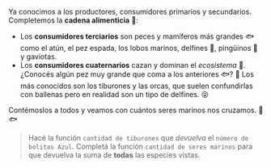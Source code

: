 Ya conocimos a los productores, consumidores primarios y secundarios. Completemos la **cadena alimenticia** :fork_and_knife::
 
* Los **consumidores terciarios** son peces y mamíferos más grandes :fish: como el atún, el pez espada, los lobos marinos, delfines :dolphin:, pingüinos :penguin: y gaviotas.
* Los **consumidores cuaternarios** cazan y dominan el _ecosistema_ :crown:. ¿Conocés algún pez muy grande que coma a los anteriores :fish:? :thought_balloon: Los más conocidos son los tiburones y las orcas, que suelen confundirlas con ballenas pero en realidad son un tipo de delfines. :stuck_out_tongue_closed_eyes:

Contémoslos a todos y veamos con cuántos seres marinos nos cruzamos. :seedling::fish: 



> Hacé la función `cantidad de tiburones` que _devuelva_ el `número de bolitas Azul`. Completá la función `cantidad de seres marinos` para que devuelva la suma de **todas** las especies vistas. 